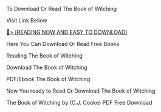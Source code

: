 To Download Or Read The Book of Witching

Visit Link Bellow

<a href="https://uk.ebookarea.xyz/?book=205064706-the-book-of-witching">📖&gt; [READING NOW AND EASY TO DOWNLOAD]</a>

Here You Can Download Or Read Free Books

Reading The Book of Witching

Download The Book of Witching

PDF/Ebook The Book of Witching

Now You ready to Read Or Download The Book of Witching

The Book of Witching by (C.J.  Cooke) PDF Free Download
